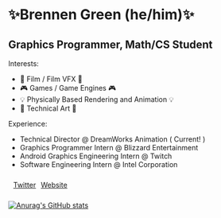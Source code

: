 <div style="display:flex">
    <div>
    <h1 style="border-bottom:none;">✨Brennen Green (he/him)✨</h1>
    <h2>Graphics Programmer, Math/CS Student</h2>
    Interests:
    <ul>
        <li>🎥 Film / Film VFX 🎥</li>
        <li>🎮 Games / Game Engines 🎮</li>
        <li>💡 Physically Based Rendering and Animation 💡</li>
        <li>🎨 Technical Art 🎨</li>
    </ul>
    Experience:
    <ul>
        <li> Technical  Director @ DreamWorks Animation ( Current! ) </li> 
        <li>Graphics Programmer Intern @ Blizzard Entertainment</li>
        <li>Android Graphics Engineering Intern @ Twitch</li>
        <li>Software Engineering Intern @ Intel Corporation</li>
    </ul>
    </div>
</div>
<div style = "display:flex;padding:10px;">
    <a style="padding-right:10px;" href="https://twitter.com/TheBrennenGreen">Twitter</a>
    <a style="padding-right:10px;"href="https://www.brennengreen.dev/">Website</a>
</div>

[![Anurag's GitHub stats](https://github-readme-stats.vercel.app/api?username=brennengreen)](https://github.com/anuraghazra/github-readme-stats)


